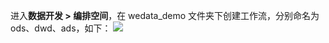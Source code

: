 进入**数据开发 > 编排空间**，在 wedata_demo 文件夹下创建工作流，分别命名为 ods、dwd、ads，如下：
![](https://qcloudimg.tencent-cloud.cn/raw/feaa315bb3bd1257ecfb7480fcfe05ed.png)
